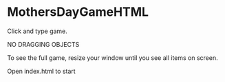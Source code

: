 # MothersDayGameHTML

Click and type game.

NO DRAGGING OBJECTS

To see the full game, resize your window until you see all items on screen.

Open index.html to start